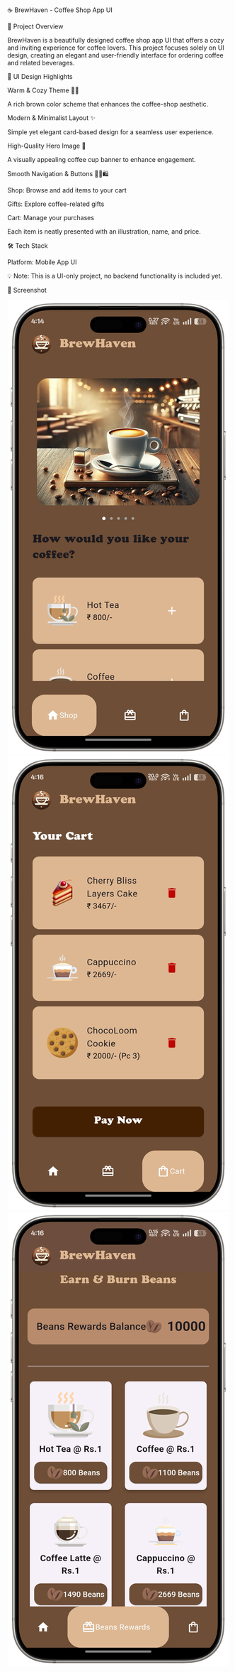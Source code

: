 ☕ BrewHaven - Coffee Shop App UI


📌 Project Overview


BrewHaven is a beautifully designed coffee shop app UI that offers a cozy and inviting experience for coffee lovers. This project focuses solely on UI design, creating an elegant and user-friendly interface for ordering coffee and related beverages.


🎨 UI Design Highlights


Warm & Cozy Theme 🌰🍂


A rich brown color scheme that enhances the coffee-shop aesthetic.


Modern & Minimalist Layout ✨


Simple yet elegant card-based design for a seamless user experience.


High-Quality Hero Image 📸


A visually appealing coffee cup banner to enhance engagement.


Smooth Navigation & Buttons 🏡🎁🛍️


Shop: Browse and add items to your cart


Gifts: Explore coffee-related gifts


Cart: Manage your purchases


Each item is neatly presented with an illustration, name, and price.


🛠 Tech Stack


Platform: Mobile App UI


💡 Note: This is a UI-only project, no backend functionality is included yet.


📸 Screenshot


![Image Alt](https://github.com/priYansHSoni563/Coffee-Shop-App---BrewHaven/blob/948b549ebd4dcf6dbe5bf5b7430f2bdf1ea28cbf/lib/images/BrewHaven%20Project%20Image%20(Home%20Screen).png)
![Image Alt](https://github.com/priYansHSoni563/Coffee-Shop-App---BrewHaven/blob/948b549ebd4dcf6dbe5bf5b7430f2bdf1ea28cbf/lib/images/BrewHaven%20Project%20Image%20(Cart%20Screen).png)
![Image Alt](https://github.com/priYansHSoni563/Coffee-Shop-App---BrewHaven/blob/948b549ebd4dcf6dbe5bf5b7430f2bdf1ea28cbf/lib/images/BrewHaven%20Project%20Image%20(Reward%20Screen).png)
